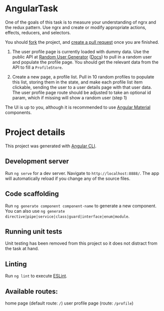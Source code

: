 # AngularTask

One of the goals of this task is to measure your understanding of ngrx and the redux pattern.
Use ngrx and create or modify appropriate actions, effects, reducers, and selectors.

You should [fork](https://help.github.com/en/github/getting-started-with-github/fork-a-repo) the project, and [create a pull request](https://help.github.com/en/github/collaborating-with-issues-and-pull-requests/creating-a-pull-request-from-a-fork) once you are finished.

1. The user profile page is currently loaded with dummy data. Use the public API at [Random User Generator](https://randomuser.me/) ([Docs](https://randomuser.me/documentation)) to pull in a random user and populate the profile page. You should get the relevant data from the API to fill a `ProfileStore`.

2. Create a new page, a profile list. Pull in 10 random profiles to populate this list, storing them in the state, and make each profile list item clickable, sending the user to a user details page with that user data. The user profile page route should be adjusted to take an optional id param, which if missing will show a random user (step 1)

The UI is up to you, although it is recommended to use [Angular Material](https://material.angular.io/components/categories) components.

# Project details

This project was generated with [Angular CLI](https://github.com/angular/angular-cli).


## Development server

Run `ng serve` for a dev server. Navigate to `http://localhost:8888/`. The app will automatically reload if you change any of the source files.

## Code scaffolding

Run `ng generate component component-name` to generate a new component. You can also use `ng generate directive|pipe|service|class|guard|interface|enum|module`.

## Running unit tests

Unit testing has been removed from this project so it does not distract from the task at hand.

## Linting

Run `ng lint` to execute [ESLint](https://github.com/typescript-eslint/typescript-eslint).

## Available routes:
home page (default route: `/`)
user profile page (route: `/profile`)


